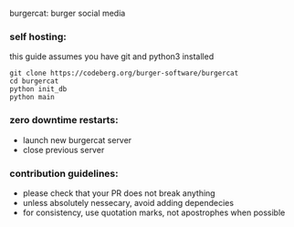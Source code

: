 burgercat: burger social media

### self hosting:
this guide assumes you have git and python3 installed

```
git clone https://codeberg.org/burger-software/burgercat
cd burgercat
python init_db
python main
```

### zero downtime restarts:
- launch new burgercat server
- close previous server

### contribution guidelines:
- please check that your PR does not break anything
- unless absolutely nessecary, avoid adding dependecies
- for consistency, use quotation marks, not apostrophes when possible